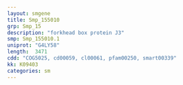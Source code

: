 ```yaml
---
layout: smgene
title: Smp_155010
grp: Smp_15
description: "forkhead box protein J3"
smp: Smp_155010.1
uniprot: "G4LY58"
length:  3471
cdd: "COG5025, cd00059, cl00061, pfam00250, smart00339"
kk: K09403
categories: sm
---
```

